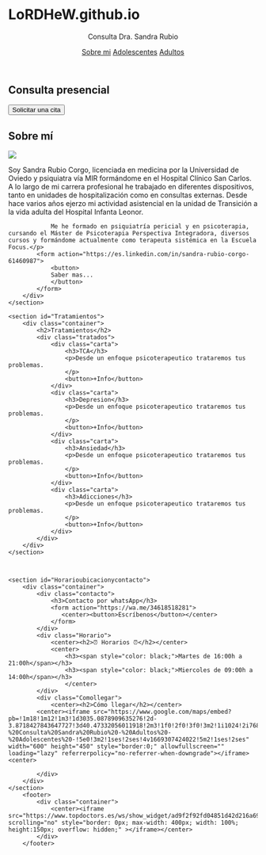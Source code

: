 # LoRDHeW.github.io
<!DOCTYPE html>
<html lang="es">
<head>
        <title> Consulta Dra.Rubio</title>
        <link rel="stylesheet" href="index.css">

</head>
<body>
    <header>
        <div class="container">
            <p class="logo">Consulta Dra. Sandra Rubio</p>
            <nav>
                <a href="#">Sobre mi</a>
                <a href="#">Adolescentes</a>
                <a href="#">Adultos</a>
            </nav>
        </div>
    </header>
    <section id="Consulta">
        <h1>Consulta presencial</h1>
        <form action="https://www.topdoctors.es/doctor/sandra-rubio-corgo">
            <button>Solicitar una cita</button>
        </form>
    </section>
    <section id="Sobre-mi">
        <h1>Sobre mí</span></h1>
        <div class="container">
        <div class="img-container"> <img src="C:\Users\aitor\Downloads\workspace visual\imagenes\SandraRubio.jpg"/></div>
            <p>Soy Sandra Rubio Corgo, licenciada en medicina por la Universidad de Oviedo y psiquiatra vía MIR formándome en el Hospital Clínico San Carlos.  A lo largo de mi carrera profesional he trabajado en diferentes dispositivos, tanto en unidades de hospitalización como en consultas externas. Desde hace varios años ejerzo mi actividad asistencial en la unidad de Transición a la vida adulta del Hospital Infanta Leonor.

                Me he formado en psiquiatría pericial y en psicoterapia, cursando el Máster de Psicoterapia Perspectiva Integradora, diversos cursos y formándome actualmente como terapeuta sistémica en la Escuela Focus.</p>
            <form action="https://es.linkedin.com/in/sandra-rubio-corgo-61460987">
                <button>
                Saber mas...
                </button>
            </form>
        </div>
    </section>

    <section id="Tratamientos">
        <div class="container">
            <h2>Tratamientos</h2>
            <div class="tratados">
                <div class="carta">     
                    <h3>TCA</h3>
                    <p>Desde un enfoque psicoterapeutico trataremos tus problemas.
                    </p>
                    <button>+Info</button>
                </div>
                <div class="carta">     
                    <h3>Depresion</h3>
                    <p>Desde un enfoque psicoterapeutico trataremos tus problemas.
                    </p>
                    <button>+Info</button>
                </div>
                <div class="carta">     
                    <h3>Ansiedad</h3>
                    <p>Desde un enfoque psicoterapeutico trataremos tus problemas.
                    </p>
                    <button>+Info</button>
                </div>
                <div class="carta">     
                    <h3>Adicciones</h3>
                    <p>Desde un enfoque psicoterapeutico trataremos tus problemas.
                    </p>
                    <button>+Info</button>
                </div>
            </div>
        </div>
    </section>
    
    

    <section id="Horarioubicacionycontacto">
        <div class="container">
            <div class="contacto">
                <h3>Contacto por whatsApp</h3>
                <form action="https://wa.me/34618518281">
                   <center><button>Escríbenos</button></center>
                </form>
            </div>
            <div class="Horario">
                <center><h2>⏰ Horarios ⏰</h2></center>
                <center> 
                    <h3><span style="color: black;">Martes de 16:00h a 21:00h</span></h3>
                    <h3><span style="color: black;">Miercoles de 09:00h a 14:00h</span></h3>
                    </center>
            </div>
            <div class="Comollegar">
                <center><h2>Cómo llegar</h2></center>
            <center><iframe src="https://www.google.com/maps/embed?pb=!1m18!1m12!1m3!1d3035.0878909635276!2d-3.8718427843647727!3d40.47332056011918!2m3!1f0!2f0!3f0!3m2!1i1024!2i768!4f13.1!3m3!1m2!1s0x8c9abc2f08654de5%3A0xf9bd7a69826fd32d!2sPsiquiatra%20Majadahonda%20-%20Consulta%20Sandra%20Rubio%20-%20Adultos%20-%20Adolescentes%20-!5e0!3m2!1ses!2ses!4v1669307424022!5m2!1ses!2ses" width="600" height="450" style="border:0;" allowfullscreen="" loading="lazy" referrerpolicy="no-referrer-when-downgrade"></iframe><center>
        
            </div>
        </div>    
    </section> 
        <footer>
            <div class="container">
                <center><iframe src="https://www.topdoctors.es/ws/show_widget/ad9f2f92fd04851d42d216a6954683c3/2"  scrolling="no" style="border: 0px; max-width: 400px; width: 100%; height:150px; overflow: hidden;" ></iframe></center>
            </div>
        </footer>
        

        
       
        
</body>

